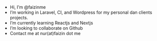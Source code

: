 - Hi, I’m @faizinme
- I’m working in Laravel, CI, and Wordpress for my personal dan clients projects.
- I’m currently learning Reactjs and Nextjs
- I’m looking to collaborate on Github
- Contact me at nur(at)faizin dot me

<!---
faizinme/faizinme is a ✨ special ✨ repository because its `README.md` (this file) appears on your GitHub profile.
You can click the Preview link to take a look at your changes.
--->
